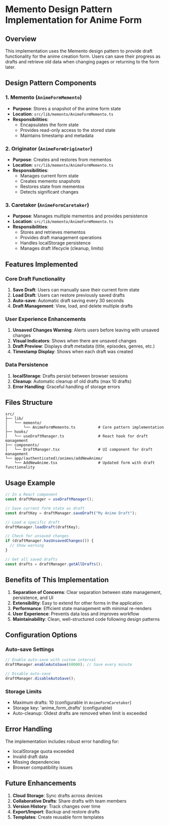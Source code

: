 # Memento Design Pattern Implementation for Anime Form

## Overview
This implementation uses the Memento design pattern to provide draft functionality for the anime creation form. Users can save their progress as drafts and retrieve old data when changing pages or returning to the form later.

## Design Pattern Components

### 1. Memento (`AnimeFormMemento`)
- **Purpose**: Stores a snapshot of the anime form state
- **Location**: `src/lib/memento/AnimeFormMemento.ts`
- **Responsibilities**:
  - Encapsulates the form state
  - Provides read-only access to the stored state
  - Maintains timestamp and metadata

### 2. Originator (`AnimeFormOriginator`)
- **Purpose**: Creates and restores from mementos
- **Location**: `src/lib/memento/AnimeFormMemento.ts`
- **Responsibilities**:
  - Manages current form state
  - Creates memento snapshots
  - Restores state from mementos
  - Detects significant changes

### 3. Caretaker (`AnimeFormCaretaker`)
- **Purpose**: Manages multiple mementos and provides persistence
- **Location**: `src/lib/memento/AnimeFormMemento.ts`
- **Responsibilities**:
  - Stores and retrieves mementos
  - Provides draft management operations
  - Handles localStorage persistence
  - Manages draft lifecycle (cleanup, limits)

## Features Implemented

### Core Draft Functionality
1. **Save Draft**: Users can manually save their current form state
2. **Load Draft**: Users can restore previously saved drafts
3. **Auto-save**: Automatic draft saving every 30 seconds
4. **Draft Management**: View, load, and delete multiple drafts

### User Experience Enhancements
1. **Unsaved Changes Warning**: Alerts users before leaving with unsaved changes
2. **Visual Indicators**: Shows when there are unsaved changes
3. **Draft Preview**: Displays draft metadata (title, episodes, genres, etc.)
4. **Timestamp Display**: Shows when each draft was created

### Data Persistence
1. **localStorage**: Drafts persist between browser sessions
2. **Cleanup**: Automatic cleanup of old drafts (max 10 drafts)
3. **Error Handling**: Graceful handling of storage errors

## Files Structure

```
src/
├── lib/
│   └── memento/
│       └── AnimeFormMemento.ts          # Core pattern implementation
├── hooks/
│   └── useDraftManager.ts               # React hook for draft management
├── components/
│   └── DraftManager.tsx                 # UI component for draft management
└── app/(authenticated)/animes/addNewAnime/
    └── AddNewAnime.tsx                  # Updated form with draft functionality
```

## Usage Example

```typescript
// In a React component
const draftManager = useDraftManager();

// Save current form state as draft
const draftKey = draftManager.saveDraft("My Anime Draft");

// Load a specific draft
draftManager.loadDraft(draftKey);

// Check for unsaved changes
if (draftManager.hasUnsavedChanges()) {
  // Show warning
}

// Get all saved drafts
const drafts = draftManager.getAllDrafts();
```

## Benefits of This Implementation

1. **Separation of Concerns**: Clear separation between state management, persistence, and UI
2. **Extensibility**: Easy to extend for other forms in the application
3. **Performance**: Efficient state management with minimal re-renders
4. **User Experience**: Prevents data loss and improves workflow
5. **Maintainability**: Clean, well-structured code following design patterns

## Configuration Options

### Auto-save Settings
```typescript
// Enable auto-save with custom interval
draftManager.enableAutoSave(60000); // Save every minute

// Disable auto-save
draftManager.disableAutoSave();
```

### Storage Limits
- Maximum drafts: 10 (configurable in `AnimeFormCaretaker`)
- Storage key: 'anime_form_drafts' (configurable)
- Auto-cleanup: Oldest drafts are removed when limit is exceeded

## Error Handling

The implementation includes robust error handling for:
- localStorage quota exceeded
- Invalid draft data
- Missing dependencies
- Browser compatibility issues

## Future Enhancements

1. **Cloud Storage**: Sync drafts across devices
2. **Collaborative Drafts**: Share drafts with team members
3. **Version History**: Track changes over time
4. **Export/Import**: Backup and restore drafts
5. **Templates**: Create reusable form templates
